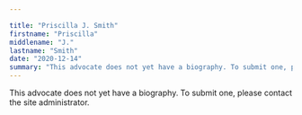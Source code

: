 ```yaml
---

title: "Priscilla J. Smith"
firstname: "Priscilla"
middlename: "J."
lastname: "Smith"
date: "2020-12-14"
summary: "This advocate does not yet have a biography. To submit one, please contact the site administrator."
---
```

This advocate does not yet have a biography. To submit one, please contact the site administrator.

